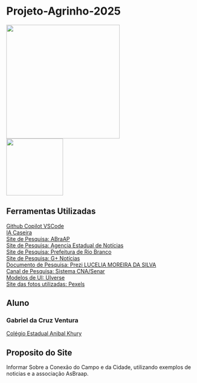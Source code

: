 # Projeto-Agrinho-2025
<a href="https://www.startalura.com.br/"><img src="https://batore1.vercel.app/alurastart%20logo.png" width=300px></a></br>
<a href="https://www.sistemafaep.org.br/agrinho/"><img src="https://cdn.folhadepalotina.com.br/wp-content/uploads/2020/12/logo-agrinho.png" width=150px></a></br>

## Ferramentas Utilizadas
<a href="https://marketplace.visualstudio.com/items?itemName=GitHub.copilot">Github Copilot VSCode</a></br>
<a href="https://drive.google.com/file/d/1IqxbV6RK2AwnVLniTHY5V5niQKVoqsNE/edit?pli=1">IA Caseira</a></br>
<a href="http://asbraap.org//">Site de Pesquisa: ABraAP</a></br>
<a href="https://www.aen.pr.gov.br/">Site de Pesquisa: Agencia Estadual de Notícias</a></br>
<a href="https://www.riobranco.ac.gov.br/">Site de Pesquisa: Prefeitura de Rio Branco</a></br>
<a href="https://gmaisnoticias.com/">Site de Pesquisa: G+ Notícias</a></br>
<a href="https://prezi.com/p/rxvu0hgrr1kv/festejando-a-conexao-do-campo-e-da-cidade/">Documento de Pesquisa: Prezi LUCELIA MOREIRA DA SILVA</a></br>
<a href="https://www.youtube.com/@AgroForteBrasilForte">Canal de Pesquisa: Sistema CNA/Senar</a></br>
<a href="https://uiverse.io/">Modelos de UI: UIverse</a></br>
<a href="https://www.pexels.com/pt-br/">Site das fotos utilizadas: Pexels</a></br>

## Aluno

### Gabriel da Cruz Ventura
<a href="https://aluno.escoladigital.pr.gov.br/EnsinoMedio/Endereco/ANIBAL-KHURY-C-E-EF-M-0">Colégio Estadual Anibal Khury</a></br>

## Proposito do Site

Informar Sobre a Conexão do Campo e da Cidade, utilizando exemplos de noticias e a associação AsBraap.
